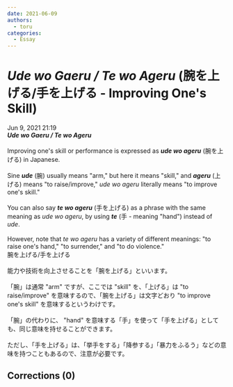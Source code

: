 ```yaml
---
date: 2021-06-09
authors:
  - toru
categories:
  - Essay
---
```


<h1 id="subject_show"><strong><em>Ude wo Gaeru / Te wo Ageru</strong></em> (腕を上げる/手を上げる - Improving One's Skill)</h1>
<div class="date">Jun 9, 2021 21:19</div>
<div id="post"><div id="body_show_ori">
<strong><em>Ude wo Gaeru / Te wo Ageru</strong></em><br/><br/>Improving one's skill or performance is expressed as <strong><em>ude wo ageru</em></strong> (腕を上げる) in Japanese.<br/><br/>Sine <strong><em>ude</em></strong> (腕) usually means "arm," but here it means "skill," and <strong><em>ageru</em></strong> (上げる) means "to raise/improve," <em>ude wo ageru</em> literally means "to improve one's skill."<br/><br/>You can also say <strong><em>te wo ageru</em></strong> (手を上げる) as a phrase with the same meaning as <em>ude wo ageru</em>, by using <strong><em>te</em></strong> (手 - meaning "hand") instead of <em>ude</em>.<br/><br/>However, note that <em>te wo ageru</em> has a variety of different meanings: "to raise one's hand," "to surrender," and "to do violence."
</div></div>

<!-- more -->

<div id="post_ja"><div id="body_show_mo">
腕を上げる/手を上げる<br/><br/>能力や技術を向上させることを「腕を上げる」といいます。<br/><br/>「腕」は通常 "arm" ですが、ここでは "skill" を、「上げる」は "to raise/improve" を意味するので、「腕を上げる」は文字どおり "to improve one's skill" を意味するというわけです。<br/><br/>「腕」の代わりに、 "hand" を意味する「手」を使って「手を上げる」としても、同じ意味を持せることができます。<br/><br/>ただし、「手を上げる」は、「挙手をする」「降参する」「暴力をふるう」などの意味を持つこともあるので、注意が必要です。
</div></div>

## Corrections (0)
